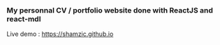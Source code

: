 ### My personnal CV / portfolio website done with ReactJS and react-mdl

Live demo : https://shamzic.github.io
